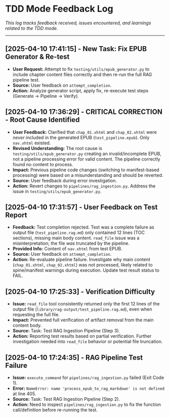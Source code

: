 # TDD Mode Feedback Log

*This log tracks feedback received, issues encountered, and learnings related to the TDD mode.*

---

## [2025-04-10 17:41:15] - New Task: Fix EPUB Generator & Re-test
- **User Request:** Attempt to fix `testing/utils/epub_generator.py` to include chapter content files correctly and then re-run the full RAG pipeline test.
- **Source:** User feedback on `attempt_completion`.
- **Action:** Analyze generator script, apply fix, re-execute test steps (Generate -> Pipeline -> Verify).

## [2025-04-10 17:36:29] - CRITICAL CORRECTION - Root Cause Identified
- **User Feedback:** Clarified that `chap_01.xhtml` and `chap_02.xhtml` were *never* included in the generated EPUB (`test_pipeline.epub`). Only `nav.xhtml` existed.
- **Revised Understanding:** The root cause is `testing/utils/epub_generator.py` creating an invalid/incomplete EPUB, not a pipeline processing error for valid content. The pipeline correctly found no content to process.
- **Impact:** Previous pipeline code changes (switching to manifest-based processing) were based on a misunderstanding and should be reverted.
- **Source:** User feedback during error investigation.
- **Action:** Revert changes to `pipelines/rag_ingestion.py`. Address the issue in `testing/utils/epub_generator.py`.

## [2025-04-10 17:31:57] - User Feedback on Test Report
- **Feedback:** Test completion rejected. Test was a complete failure as output file (`test_pipeline.rag.md`) only contained 12 lines (TOC sections), missing main body content. `read_file` issue was a misinterpretation; the file *was* truncated by the pipeline.
- **Provided Info:** Content of `nav.xhtml` from test EPUB.
- **Source:** User feedback on `attempt_completion`.
- **Action:** Re-evaluate pipeline failure. Investigate why main content (`chap_01.xhtml`, `chap_02.xhtml`) was not processed, likely related to spine/manifest warnings during execution. Update test result status to FAIL.

## [2025-04-10 17:25:33] - Verification Difficulty
- **Issue:** `read_file` tool consistently returned only the first 12 lines of the output file (`library/rag-output/test_pipeline.rag.md`), even when requesting the full file.
- **Impact:** Prevented full verification of artifact removal from the main content body.
- **Source:** Task: Test RAG Ingestion Pipeline (Step 3).
- **Action:** Reporting test results based on partial verification. Further investigation needed into `read_file` behavior or potential file truncation.

## [2025-04-10 17:24:35] - RAG Pipeline Test Failure
- **Issue:** `execute_command` for `pipelines/rag_ingestion.py` failed (Exit Code 1).
- **Error:** `NameError: name 'process_epub_to_rag_markdown' is not defined` at line 405.
- **Source:** Task: Test RAG Ingestion Pipeline (Step 2).
- **Action:** Need to inspect `pipelines/rag_ingestion.py` to fix the function call/definition before re-running the test.